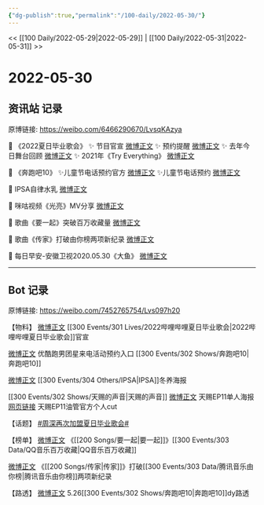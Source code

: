 ```yaml
---
{"dg-publish":true,"permalink":"/100-daily/2022-05-30/"}
---
```



<< [[100 Daily/2022-05-29\|2022-05-29]] | [[100 Daily/2022-05-31\|2022-05-31]] >>

# 2022-05-30
## 资讯站 记录

原博链接: https://weibo.com/6466290670/LvsqKAzya

🌟 《2022夏日毕业歌会》
✨ 节目官宣 [微博正文](https://m.weibo.cn/6466290670/4774768710780414)
✨ 预约提醒 [微博正文](https://m.weibo.cn/6466290670/4774776440883802)
✨ 去年今日舞台回顾 [微博正文](https://m.weibo.cn/6466290670/4774781758475339)
✨ 2021年《Try Everything》 [微博正文](https://m.weibo.cn/6466290670/4774795361387483)

🌟 《奔跑吧10》
✨儿童节电话预约官方 [微博正文](https://m.weibo.cn/6466290670/4774987895931406)
✨儿童节电话预约 [微博正文](https://m.weibo.cn/6466290670/4774811424786472)

🌟 IPSA自律水乳 [微博正文](https://m.weibo.cn/6466290670/4774864173400198)

🌟 咪咕视频《光亮》MV分享 [微博正文](https://m.weibo.cn/6466290670/4774865095360785)

🌟 歌曲《要一起》突破百万收藏量 [微博正文](https://m.weibo.cn/6466290670/4774905532650098)

🌟 歌曲《传家》打破由你榜两项新纪录
[微博正文](https://m.weibo.cn/6466290670/4774881764312146)

🌟 每日早安-安徽卫视2020.05.30《大鱼》
[微博正文](https://m.weibo.cn/6466290670/4774743771449514)

---
## Bot 记录

原博链接: https://weibo.com/7452765754/Lvs097h20

【物料】
[微博正文](https://m.weibo.cn/6744306402/4774767644904038) [[300 Events/301 Lives/2022哔哩哔哩夏日毕业歌会\|2022哔哩哔哩夏日毕业歌会]]官宣

[微博正文](https://m.weibo.cn/1642904381/4774909806642992) 优酷跑男团星来电活动预约入口 [[300 Events/302 Shows/奔跑吧10\|奔跑吧10]]

[微博正文](https://m.weibo.cn/1851789841/4774846208409916) [[300 Events/304 Others/IPSA\|IPSA]]冬养海报

[[300 Events/302 Shows/天赐的声音\|天赐的声音]]
[微博正文](https://m.weibo.cn/1315706994/4774764381734291) 天赐EP11单人海报
[网页链接](https://weibo.cn/sinaurl?u=https%3A%2F%2Fm.youtube.com%2Fwatch%3Fv%3DbVpvsmfH7FE) 天赐EP11油管官方个人cut

【话题】
[#周深再次加盟夏日毕业歌会#](https://s.weibo.com/weibo?q=%23%E5%91%A8%E6%B7%B1%E5%86%8D%E6%AC%A1%E5%8A%A0%E7%9B%9F%E5%A4%8F%E6%97%A5%E6%AF%95%E4%B8%9A%E6%AD%8C%E4%BC%9A%23)

【榜单】
[微博正文](https://m.weibo.cn/2169129705/4774892769904034) 《[[200 Songs/要一起\|要一起]]》[[300 Events/303 Data/QQ音乐百万收藏\|QQ音乐百万收藏]]

[微博正文](https://m.weibo.cn/6733257358/4774840940890497) 《[[200 Songs/传家\|传家]]》打破[[300 Events/303 Data/腾讯音乐由你榜\|腾讯音乐由你榜]]两项新纪录

【路透】
[微博正文](https://m.weibo.cn/5122158435/4774943047289874) 5.26[[300 Events/302 Shows/奔跑吧10\|奔跑吧10]]dy路透
